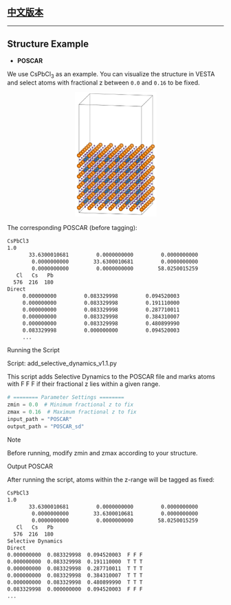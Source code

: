 ## **[中文版本](https://www.misaraty.com/2025-07-22_add-selective-dynamics/)**

---

## Structure Example

* **POSCAR**

We use CsPbCl<sub>3</sub> as an example. You can visualize the structure in VESTA and select atoms with fractional z between `0.0` and `0.16` to be fixed.

<div align="center">
  <img src="./CsPbCl3.jpg" width="37.5%"/>
</div>

The corresponding POSCAR (before tagging):

```shell
CsPbCl3
1.0
       33.6300010681         0.0000000000         0.0000000000
        0.0000000000        33.6300010681         0.0000000000
        0.0000000000         0.0000000000        58.0250015259
   Cl   Cs   Pb
  576  216  180
Direct
     0.000000000         0.083329998         0.094520003
     0.000000000         0.083329998         0.191110000
     0.000000000         0.083329998         0.287710011
     0.000000000         0.083329998         0.384310007
     0.000000000         0.083329998         0.480899990
     0.083329998         0.000000000         0.094520003
     ...
```

Running the Script

Script: add_selective_dynamics_v1.1.py

This script adds Selective Dynamics to the POSCAR file and marks atoms with F F F if their fractional z lies within a given range.

```python
# ======== Parameter Settings ========
zmin = 0.0  # Minimum fractional z to fix
zmax = 0.16  # Maximum fractional z to fix
input_path = "POSCAR"
output_path = "POSCAR_sd"
```

> [!NOTE]
> Before running, modify zmin and zmax according to your structure.

Output POSCAR

After running the script, atoms within the z-range will be tagged as fixed:

```shell
CsPbCl3
1.0
       33.6300010681         0.0000000000         0.0000000000
        0.0000000000        33.6300010681         0.0000000000
        0.0000000000         0.0000000000        58.0250015259
   Cl   Cs   Pb
  576  216  180
Selective Dynamics
Direct
0.000000000  0.083329998  0.094520003  F F F
0.000000000  0.083329998  0.191110000  T T T
0.000000000  0.083329998  0.287710011  T T T
0.000000000  0.083329998  0.384310007  T T T
0.000000000  0.083329998  0.480899990  T T T
0.083329998  0.000000000  0.094520003  F F F
...
```
